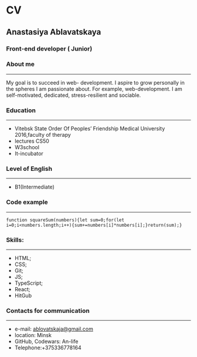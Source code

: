 # CV #
## Anastasiya Ablavatskaya ##
### Front-end developer ( Junior) ###
### About me ###
***
  My goal is to succeed in web- development. I aspire to grow personally in the spheres I am passionate about. For example, web-development. I am self-motivated, dedicated, stress-resilient and sociable.
### Education ###
***
* Vitebsk State Order Of Peoples’ Friendship Medical University 2016,faculty of therapy
*  lectures CS50
*  W3school
*  It-incubator
### Level of English ###
***
* B1(Intermediate)
### Code example  ###
***
    function squareSum(numbers){let sum=0;for(let i=0;i<numbers.length;i++){sum+=numbers[i]*numbers[i];}return(sum);} 
### Skills: ###
***
* HTML;
* CSS;
* Git;
* JS;
* TypeScript;
* React;
* HitGub
### Contacts for communication ###
***
* e-mail: ablovatskaja@gmail.com
* location: Minsk
* GitHub,  Codewars: An-life
* Telephone:+375336778164

